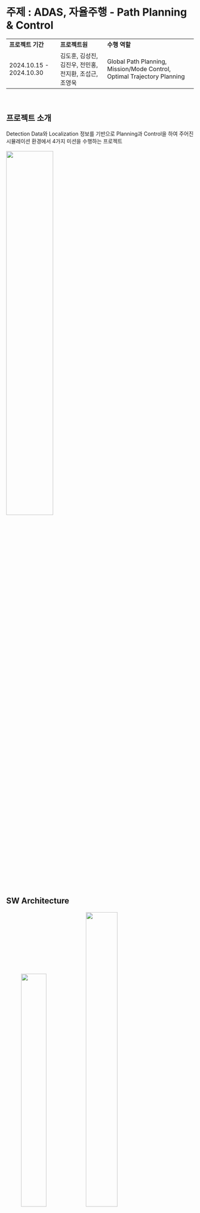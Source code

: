 #  주제 : ADAS, 자율주행 - Path Planning & Control

<table width=80%>
  <tr><td><b>프로젝트 기간</b></td><td><b>프로젝트원</b></td><td><b>수행 역할</b></td>
  </tr>
  <tr><td>2024.10.15 - 2024.10.30</td><td>김도훈, 김성진, 김진우, 전민홍, 전지환, 조섭근, 조영욱</td><td>Global Path Planning, Mission/Mode Control, Optimal Trajectory Planning</td>
  </tr>
</table>
<br/>

## 프로젝트 소개
Detection Data와 Localization 정보를 기반으로 Planning과 Control을 하여 주어진 시뮬레이션 환경에서 4가지 미션을 수행하는 프로젝트<br><br>
<img src="https://github.com/user-attachments/assets/db77e071-a570-49e5-aec3-dc25d3a6dd1e" width="50%" height="50%"> <br><br>

## SW Architecture
<figure class="half">
  <a href="link"><img src="https://github.com/user-attachments/assets/a59c2330-f737-4756-82e6-4f2e3a5eb300" width="40%" height="40%"></a>
  <a href="link"><img src="https://github.com/user-attachments/assets/79e8b57b-ceee-4dc7-a2c6-ecab1ebd8f14" width="45%" height="45%"></a>
</figure>


## 1) Global Path Planning
Global Path Planning을 위한 경로 탐색 알고리즘 비교 후 A star 알고리즘 적용<br><br>
<img src="https://github.com/user-attachments/assets/fb25a0ac-b8d4-413f-bd17-0048b65ffc73" width="50%" height="50%">

## 2) Driving

## 3) Parking

## 시연영상
https://youtu.be/TwMqGNApJog
